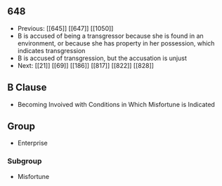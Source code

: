 ## 648
- Previous: [[645]] [[647]] [[1050]] 
- B is accused of being a transgressor because she is found in an environment, or because she has property in her possession, which indicates transgression
- B is accused of transgression, but the accusation is unjust
- Next: [[21]] [[69]] [[186]] [[817]] [[822]] [[828]] 

## B Clause
- Becoming Invoived with Conditions in Which Misfortune is Indicated

## Group
- Enterprise

### Subgroup
- Misfortune


